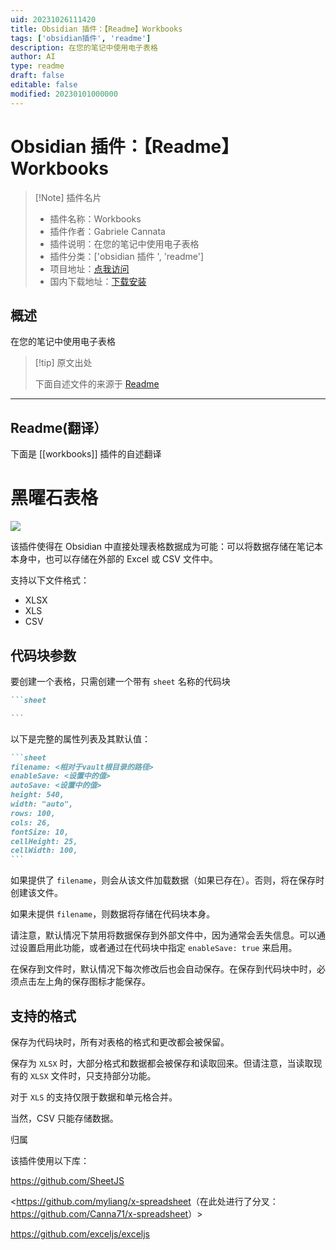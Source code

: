```yaml
---
uid: 20231026111420
title: Obsidian 插件：【Readme】Workbooks
tags: ['obsidian插件', 'readme']
description: 在您的笔记中使用电子表格
author: AI
type: readme
draft: false
editable: false
modified: 20230101000000
---
```


# Obsidian 插件：【Readme】Workbooks

> [!Note] 插件名片
> - 插件名称：Workbooks
> - 插件作者：Gabriele Cannata
> - 插件说明：在您的笔记中使用电子表格
> - 插件分类：['obsidian 插件 ', 'readme']
> - 项目地址：[点我访问](https://github.com/Canna71/obsidian-sheets)
> - 国内下载地址：[下载安装](https://pkmer.cn/products/plugin/pluginMarket/?workbooks)

## 概述

在您的笔记中使用电子表格

> [!tip] 原文出处
>
>下面自述文件的来源于 [Readme](https://ghproxy.net/https://raw.githubusercontent.com/Canna71/obsidian-sheets/main/README.md)

---

## Readme(翻译）

下面是 [[workbooks]] 插件的自述翻译

# 黑曜石表格

![](docs/Screen01.png)

该插件使得在 Obsidian 中直接处理表格数据成为可能：可以将数据存储在笔记本本身中，也可以存储在外部的 Excel 或 CSV 文件中。

支持以下文件格式：

- XLSX
- XLS
- CSV

## 代码块参数

要创建一个表格，只需创建一个带有 `sheet` 名称的代码块

~~~markdown
```sheet

```
~~~

以下是完整的属性列表及其默认值：

~~~markdown
```sheet
filename: <相对于vault根目录的路径>
enableSave: <设置中的值>
autoSave: <设置中的值>
height: 540,
width: "auto",
rows: 100,
cols: 26,
fontSize: 10,
cellHeight: 25,
cellWidth: 100,
```
~~~

如果提供了 `filename`，则会从该文件加载数据（如果已存在）。否则，将在保存时创建该文件。

如果未提供 `filename`，则数据将存储在代码块本身。

请注意，默认情况下禁用将数据保存到外部文件中，因为通常会丢失信息。可以通过设置启用此功能，或者通过在代码块中指定 `enableSave: true` 来启用。

在保存到文件时，默认情况下每次修改后也会自动保存。在保存到代码块中时，必须点击左上角的保存图标才能保存。

## 支持的格式

保存为代码块时，所有对表格的格式和更改都会被保留。

保存为 `XLSX` 时，大部分格式和数据都会被保存和读取回来。但请注意，当读取现有的 `XLSX` 文件时，只支持部分功能。

对于 `XLS` 的支持仅限于数据和单元格合并。

当然，CSV 只能存储数据。

归属

该插件使用以下库：

<https://github.com/SheetJS>

<<https://github.com/myliang/x-spreadsheet>（在此处进行了分叉：<https://github.com/Canna71/x-spreadsheet>）>

<https://github.com/exceljs/exceljs>
